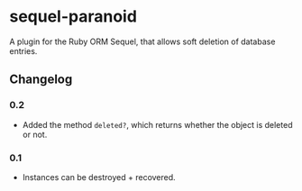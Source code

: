 # sequel-paranoid


A plugin for the Ruby ORM Sequel, that allows soft deletion of database entries.

## Changelog

### 0.2
- Added the method `deleted?`, which returns whether the object is deleted or not.

### 0.1
- Instances can be destroyed + recovered.
